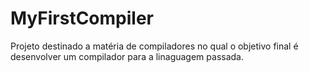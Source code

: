 # MyFirstCompiler
Projeto destinado a matéria de compiladores no qual o objetivo final é desenvolver um compilador para a linaguagem passada.
